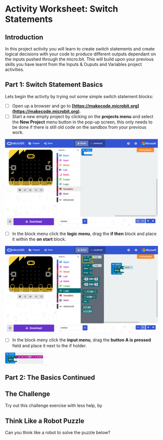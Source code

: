 # Activity Worksheet: Switch Statements

## Introduction
In this project activity you will learn to create switch statements and create logical decisions with your code to produce different outputs dependant on the inputs pushed through the micro:bit. This will build upon your previous skills you have learnt from the Inputs & Ouputs and Variables project activities.

## Part 1: Switch Statement Basics
Lets begin the activity by trying out some simple switch statement blocks:

- [ ] Open up a browser and go to **[https://makecode.microbit.org](https://makecode.microbit.org)**.
- [ ] Start a new empty project by clicking on the **projects menu** and select the **New Project** menu button in the pop-up screen, this only needs to be done if there is still old code on the sandbox from your previous work.
<img style="text-align:center" src="../Assets/microbit-mainpage.png" />

- [ ] In the block menu click the **logic menu**, drag the **if then** block and place it within the **on start** block.
<img style="text-align:center" src="../Assets/microbit-ifelse.png" />

- [ ] In the block meny click the **input menu**, drag the **button A is pressed** field and place it next to the if holder.  
<img style="text-align:center" src="../Assets/microbit-ifelse-empty.png" width="25%" height="25%" />

## Part 2: The Basics Continued

## The Challenge
Try out this challenge exercise with less help, by


## Think Like a Robot Puzzle
Can you think like a robot to solve the puzzle below?